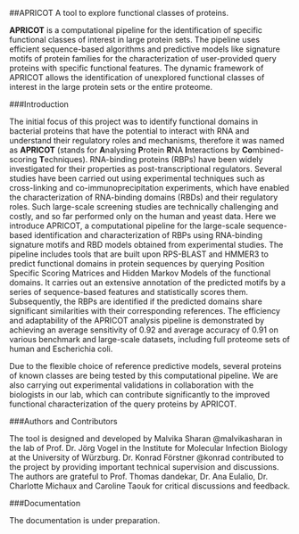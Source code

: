 ##APRICOT
A tool to explore functional classes of proteins.

**APRICOT** is a computational pipeline for the identification of specific functional classes of interest in large protein sets. The pipeline uses efficient sequence-based algorithms and predictive models like signature motifs of protein families for the characterization of user-provided query proteins with specific functional features. The dynamic framework of APRICOT allows the identification of unexplored functional classes of interest in the large protein sets or the entire proteome.

###Introduction

The initial focus of this project was to identify functional domains in bacterial proteins that have the potential to interact with RNA and understand their regulatory roles and mechanisms, therefore it was named as **APRICOT** (stands for **A**nalysing **P**rotein **R**NA **I**nteractions by **Co**mbined-scoring **T**echniques). RNA-binding proteins (RBPs) have been widely investigated for their properties as post-transcriptional regulators. Several studies have been carried out using experimental techniques such as cross-linking and co-immunoprecipitation experiments, which have enabled the characterization of RNA-binding domains (RBDs) and their regulatory roles. Such large-scale screening studies are technically challenging and costly, and so far performed only on the human and yeast data. Here we introduce APRICOT, a computational pipeline for the large-scale sequence-based identification and characterization of RBPs using RNA-binding signature motifs and RBD models obtained from experimental studies. The pipeline includes tools that are built upon RPS-BLAST and HMMER3 to predict functional domains in protein sequences by querying Position Specific Scoring Matrices and Hidden Markov Models of the functional domains. It carries out an extensive annotation of the predicted motifs by a series of sequence-based features and statistically scores them. Subsequently, the RBPs are identified if the predicted domains share significant similarities with their corresponding references. The efficiency and adaptability of the APRICOT analysis pipeline is demonstrated by achieving an average sensitivity of 0.92 and average accuracy of 0.91 on various benchmark and large-scale datasets, including full proteome sets of human and Escherichia coli.

Due to the flexible choice of reference predictive models, several proteins of known classes are being tested by this computational pipeline. We are also carrying out experimental validations in collaboration with the biologists in our lab, which can contribute significantly to the improved functional characterization of the query proteins by APRICOT.  

###Authors and Contributors

The tool is designed and developed by Malvika Sharan @malvikasharan in the lab of Prof. Dr. Jörg Vogel in the Institute for Molecular Infection Biology at the University of Würzburg. Dr. Konrad Förstner @konrad contributed to the project by providing important technical supervision and discussions. The authors are grateful to Prof. Thomas dandekar, Dr. Ana Eulalio, Dr. Charlotte Michaux and Caroline Taouk for critical discussions and feedback.

###Documentation

The documentation is under preparation.


